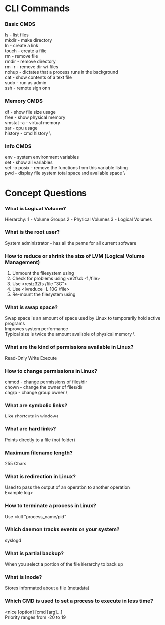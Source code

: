 # CLI Commands

###  Basic CMDS
ls		  - list files	\
mkdir 	- make directory	\
ln		  - create a link	\
touch		- create a filie	\
rm		  - remove file	\
rmdir		- remove directory\
rm -r		- remove dir w/ files	\
nohup 	- dictates that a process runs in the background	\
cat     - show contents of a text file  \
sudo    - run as admin  \
ssh     - remote sign onn

### Memory CMDS
df		    - show file size usage	\
free		  - show physical memory	\
vmstat -a	- virtual memory		\
sar 		  - cpu usage		\
history	  - cmd history		\

### Info CMDS
env 		      - system environment variables	\
set 		      - show all variables		\
set -o posix	- remove the functions from this variable listing	\
pwd		        - display file system total space and available space \

# Concept Questions

### What is Logical Volume?
Hierarchy:
1 - Volume Groups
2 - Physical Volumes
3 - Logical Volumes

### What is the root user?
System administrator - has all the perms for all current software

### How to reduce or shrink the size of LVM (Logical Volume Management)
1. Unmount the filesystem using <unmount>
2. Check for problems using <e2fsck -f /file>
3. Use <resiz32fs /file "3G">
4. Use <lvreduce -L 10G /file>
5. Re-mount the filesystem using <mount>

### What is swap space?
Swap space is an amount of space used by Linux to temporarily hold active programs \
Improves system performance	\
Typical size is twice the amount available of physical memory	\

### What are the kind of permissions available in Linux?
Read-Only
Write
Execute

### How to change permissions in Linux?
chmod		- change permissions of files/dir	\
chown		- change the owner of files/dir	\
chgrp 	- change group owner		\

### What are symbolic links?
Like shortcuts in windows

### What are hard links?
Points directly to a file (not folder)

### Maximum filename length?
255 Chars

### What is redirection in Linux?
Used to pass the output of an operation to another operation	\
Example <w > log>

### How to terminate a process in Linux?
Use <kill "process_name/pid"

### Which daemon tracks events on your system?
syslogd

### What is partial backup?
When you select a portion of the file hierarchy to back up

### What is Inode?
Stores informated about a file (metadata)

          
### Which CMD is used to set a process to execute in less time?
<nice [option] [cmd [arg]...]	\
Priority ranges from -20 to 19
